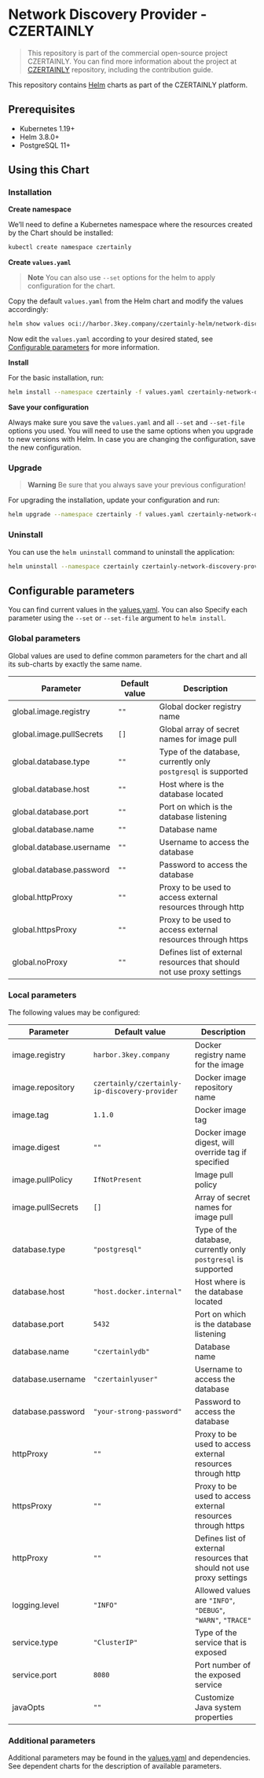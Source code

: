 # Network Discovery Provider - CZERTAINLY

> This repository is part of the commercial open-source project CZERTAINLY. You can find more information about the project at [CZERTAINLY](https://github.com/3KeyCompany/CZERTAINLY) repository, including the contribution guide.

This repository contains [Helm](https://helm.sh/) charts as part of the CZERTAINLY platform.

## Prerequisites
- Kubernetes 1.19+
- Helm 3.8.0+
- PostgreSQL 11+

## Using this Chart

### Installation

**Create namespace**

We’ll need to define a Kubernetes namespace where the resources created by the Chart should be installed:
```bash
kubectl create namespace czertainly
```

**Create `values.yaml`**

> **Note**
> You can also use `--set` options for the helm to apply configuration for the chart.

Copy the default `values.yaml` from the Helm chart and modify the values accordingly:
```bash
helm show values oci://harbor.3key.company/czertainly-helm/network-discovery-provider > values.yaml
```
Now edit the `values.yaml` according to your desired stated, see [Configurable parameters](#configurable-parameters) for more information.

**Install**

For the basic installation, run:
```bash
helm install --namespace czertainly -f values.yaml czertainly-network-discovery-provider oci://harbor.3key.company/czertainly-helm/network-discovery-provider
```

**Save your configuration**

Always make sure you save the `values.yaml` and all `--set` and `--set-file` options you used. You will need to use the same options when you upgrade to new versions with Helm. In case you are changing the configuration, save the new configuration.

### Upgrade

> **Warning**
> Be sure that you always save your previous configuration!

For upgrading the installation, update your configuration and run:
```bash
helm upgrade --namespace czertainly -f values.yaml czertainly-network-discovery-provider oci://harbor.3key.company/czertainly-helm/network-discovery-provider
```

### Uninstall

You can use the `helm uninstall` command to uninstall the application:
```bash
helm uninstall --namespace czertainly czertainly-network-discovery-provider
```

## Configurable parameters

You can find current values in the [values.yaml](values.yaml).
You can also Specify each parameter using the `--set` or `--set-file` argument to `helm install`.

### Global parameters

Global values are used to define common parameters for the chart and all its sub-charts by exactly the same name.

| Parameter                | Default value | Description                                                           |
|--------------------------|---------------|-----------------------------------------------------------------------|
| global.image.registry    | `""`          | Global docker registry name                                           |
| global.image.pullSecrets | `[]`          | Global array of secret names for image pull                           |
| global.database.type     | `""`          | Type of the database, currently only `postgresql` is supported        |
| global.database.host     | `""`          | Host where is the database located                                    |
| global.database.port     | `""`          | Port on which is the database listening                               |
| global.database.name     | `""`          | Database name                                                         |
| global.database.username | `""`          | Username to access the database                                       |
| global.database.password | `""`          | Password to access the database                                       |
| global.httpProxy         | `""`          | Proxy to be used to access external resources through http            |
| global.httpsProxy        | `""`          | Proxy to be used to access external resources through https           |
| global.noProxy           | `""`          | Defines list of external resources that should not use proxy settings |

### Local parameters

The following values may be configured:

| Parameter         | Default value                                 | Description                                                           |
|-------------------|-----------------------------------------------|-----------------------------------------------------------------------|
| image.registry    | `harbor.3key.company`                         | Docker registry name for the image                                    |
| image.repository  | `czertainly/czertainly-ip-discovery-provider` | Docker image repository name                                          |
| image.tag         | `1.1.0`                                       | Docker image tag                                                      |
| image.digest      | `""`                                          | Docker image digest, will override tag if specified                   |
| image.pullPolicy  | `IfNotPresent`                                | Image pull policy                                                     |
| image.pullSecrets | `[]`                                          | Array of secret names for image pull                                  |
| database.type     | `"postgresql"`                                | Type of the database, currently only `postgresql` is supported        |
| database.host     | `"host.docker.internal"`                      | Host where is the database located                                    |
| database.port     | `5432`                                        | Port on which is the database listening                               |
| database.name     | `"czertainlydb"`                              | Database name                                                         |
| database.username | `"czertainlyuser"`                            | Username to access the database                                       |
| database.password | `"your-strong-password"`                      | Password to access the database                                       |
| httpProxy         | `""`                                          | Proxy to be used to access external resources through http            |
| httpsProxy        | `""`                                          | Proxy to be used to access external resources through https           |
| httpProxy         | `""`                                          | Defines list of external resources that should not use proxy settings |
| logging.level     | `"INFO"`                                      | Allowed values are `"INFO"`, `"DEBUG"`, `"WARN"`, `"TRACE"`           |
| service.type      | `"ClusterIP"`                                 | Type of the service that is exposed                                   |
| service.port      | `8080`                                        | Port number of the exposed service                                    |
| javaOpts          | `""`                                          | Customize Java system properties                                      |

### Additional parameters

Additional parameters may be found in the [values.yaml](values.yaml) and dependencies.
See dependent charts for the description of available parameters.